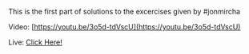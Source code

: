 ﻿This is the first part of solutions to the excercises given by #jonmircha

Video: [https://youtu.be/3o5d-tdVscU](https://youtu.be/3o5d-tdVscU)

Live: [Click Here!](https://ojitxslml.github.io/Javascript-basic-excercises/Logic-1/)
